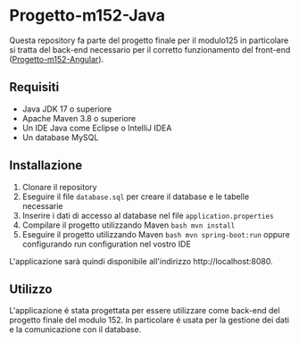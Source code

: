 # Progetto-m152-Java

Questa repository fa parte del progetto finale per il modulo125 in particolare si tratta del back-end necessario per il corretto funzionamento del front-end ([Progetto-m152-Angular](https://github.com/joekueng/Progetto-m152-Angular)).

## Requisiti
* Java JDK 17 o superiore
* Apache Maven 3.8 o superiore
* Un IDE Java come Eclipse o IntelliJ IDEA
* Un database MySQL

## Installazione
1. Clonare il repository
2. Eseguire il file ```database.sql``` per creare il database e le tabelle necessarie
3. Inserire i dati di accesso al database nel file ```application.properties```
3. Compilare il progetto utilizzando Maven
```bash mvn install```
4. Eseguire il progetto utilizzando Maven
```bash mvn spring-boot:run``` oppure configurando run configuration nel vostro IDE 

L'applicazione sarà quindi disponibile all'indirizzo http://localhost:8080.

## Utilizzo
L'applicazione é stata progettata per essere utilizzare come back-end del progetto finale del modulo 152. In particolare é usata per la gestione dei dati e la comunicazione con il database.
